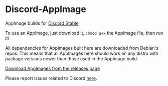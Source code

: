 # Discord-AppImage
AppImage builds for [Discord Stable](https://discordapp.com)

To use an AppImage, just download it, `chmod a+x` the AppImage file, then run it!

All dependencies for AppImages built here are downloaded from Debian's repos.  This means that all AppImages here should work on any distro with package versions newer than those used in the AppImage build.

[Download AppImages from the releases page](https://github.com/simoniz0r/Discord-AppImage/releases)

Please report issues related to Discord [here](https://github.com/crmarsh/discord-linux-bugs/issues).

